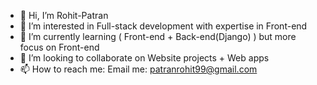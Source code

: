 - 👋 Hi, I’m Rohit-Patran
- 👀 I’m interested in Full-stack development with expertise in Front-end
- 🌱 I’m currently learning ( Front-end + Back-end(Django) ) but more focus on Front-end
- 💞️ I’m looking to collaborate on Website projects + Web apps
- 📫 How to reach me: Email me: patranrohit99@gmail.com

<!---
Rohit-Patran/Rohit-Patran is a ✨ special ✨ repository because its `README.md` (this file) appears on your GitHub profile.
You can click the Preview link to take a look at your changes.
--->
